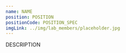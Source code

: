 ```yaml
---
name: NAME
position: POSITION
positionCode: POSITION_SPEC
imgLink: ../img/lab_members/placeholder.jpg
---
```

DESCRIPTION